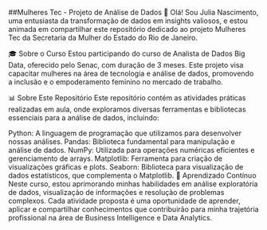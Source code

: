 ##Mulheres Tec - Projeto de Análise de Dados
👋 Olá! Sou Julia Nascimento, uma entusiasta da transformação de dados em insights valiosos, e estou animada em compartilhar este repositório dedicado ao projeto Mulheres Tec da Secretaria da Mulher do Estado do Rio de Janeiro.

🎓 Sobre o Curso
Estou participando do curso de Analista de Dados Big Data, oferecido pelo Senac, com duração de 3 meses. Este projeto visa capacitar mulheres na área de tecnologia e análise de dados, promovendo a inclusão e o empoderamento feminino no mercado de trabalho.

📊 Sobre Este Repositório
Este repositório contém as atividades práticas realizadas em aula, onde exploramos diversas ferramentas e bibliotecas essenciais para a análise de dados, incluindo:

Python: A linguagem de programação que utilizamos para desenvolver nossas análises.
Pandas: Biblioteca fundamental para manipulação e análise de dados.
NumPy: Utilizada para operações numéricas eficientes e gerenciamento de arrays.
Matplotlib: Ferramenta para criação de visualizações gráficas e plots.
Seaborn: Biblioteca para visualização de dados estatísticos, que complementa o Matplotlib.
🌱 Aprendizado Contínuo
Neste curso, estou aprimorando minhas habilidades em análise exploratória de dados, visualização de informações e resolução de problemas complexos. Cada atividade proposta é uma oportunidade de aprender, aplicar e compartilhar conhecimentos que contribuirão para minha trajetória profissional na área de Business Intelligence e Data Analytics.
